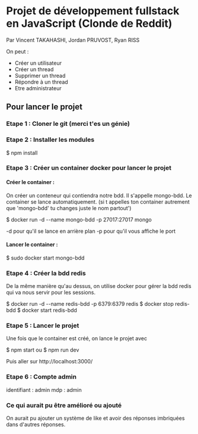 # Projet de développement fullstack en JavaScript (Clonde de Reddit)

Par Vincent TAKAHASHI, Jordan PRUVOST, Ryan RISS

On peut :
 - Créer un utilisateur
 - Créer un thread
 - Supprimer un thread
 - Répondre à un thread
 - Etre administrateur
 
## Pour lancer le projet 

### Etape 1 : Cloner le git (merci t'es un génie)

### Etape 2 : Installer les modules 

$ npm install

### Etape 3 : Créer un container docker pour lancer le projet 

#### Créer le container :
On créer un conteneur qui contiendra notre bdd. Il s'appelle mongo-bdd.
Le container se lance automatiquement.
(si t appelles ton container autrement que 'mongo-bdd' tu changes juste le nom partout') 

$ docker run -d --name mongo-bdd -p 27017:27017 mongo

-d pour qu'il se lance en arrière plan
-p pour qu'il vous affiche le port 

#### Lancer le container : 

$ sudo docker start mongo-bdd

### Etape 4 : Créer la bdd redis

De la même manière qu'au dessus, on utilise docker pour gérer la bdd redis qui va nous servir pour les sessions.

$ docker run -d --name redis-bdd -p 6379:6379 redis
$ docker stop redis-bdd
$ docker start redis-bdd

### Etape 5 : Lancer le projet 

Une fois que le container est créé, on lance le projet avec 

$ npm start
ou
$ npm run dev

Puis aller sur http://localhost:3000/

### Etape 6 : Compte admin

identifiant : admin
mdp : admin

### Ce qui aurait pu être amélioré ou ajouté

On aurait pu ajouter un système de like et avoir des réponses imbriquées dans d'autres réponses.





